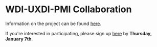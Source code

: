 # WDI-UXDI-PMI Collaboration

Information on the project can be found [here](https://github.com/ga-dc/wdi-uxdi-pmi-collaboration/blob/master/GA-Immersives-Collaborative-Project-Info.pdf).

If you're interested in participating, please sign up [here](http://goo.gl/forms/sKkSI23GX2) by **Thursday, January 7th**.
